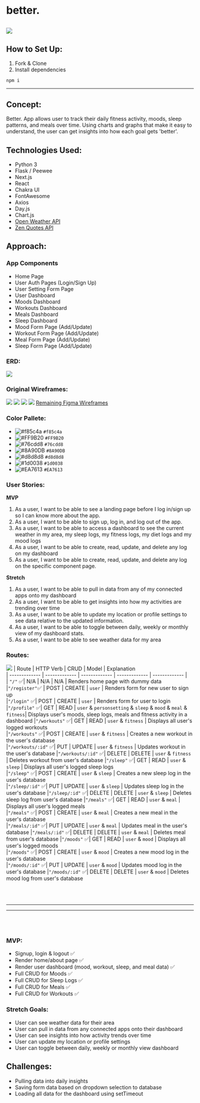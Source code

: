  # better. 
![](images/home-page.png)
 ---

## How to Set Up:
1. Fork & Clone
2. Install dependencies
```
npm i
```

---

## Concept:

Better. App allows user to track their daily fitness activity, moods, sleep patterns, and meals over time. Using charts and graphs that make it easy to understand, the user can get insights into how each goal gets 'better'.


## Technologies Used:

* Python 3
* Flask / Peewee
* Next.js
* React
* Chakra UI
* FontAwesome
* Axios
* Day.js
* Chart.js
* [Open Weather API](https://openweathermap.org/api)
* [Zen Quotes API](https://zenquotes.io/#docs)

## Approach:

### App Components

* Home Page
* User Auth Pages (Login/Sign Up)
* User Setting Form Page
* User Dashboard
* Moods Dashboard
* Workouts Dashboard
* Meals Dashboard
* Sleep Dashboard
* Mood Form Page (Add/Update)
* Workout Form Page (Add/Update)
* Meal Form Page (Add/Update)
* Sleep Form Page (Add/Update)

### ERD:
![](images/erd.png)

### Original Wireframes:
![](images/figma.png)
![](images/home-wf.png)
![](images/dash-wf.png)
![](images/form-wf.png)
[Remaining Figma Wireframes](https://www.figma.com/file/NYaHn4GiOgXZud07yDWa39/Better.-App?node-id=5%3A342 "@embed")

### Color Pallete:

- ![#f85c4a](https://via.placeholder.com/15/f85c4a/000000?text=+) `#f85c4a`
- ![#FF9B20](https://via.placeholder.com/15/FF9B20/000000?text=+) `#FF9B20`
- ![#76cdd8](https://via.placeholder.com/15/76cdd8/000000?text=+) `#76cdd8`
- ![#8A90DB](https://via.placeholder.com/15/8A90DB/000000?text=+) `#8A90DB`
- ![#d8d8d8](https://via.placeholder.com/15/d8d8d8/000000?text=+) `#d8d8d8`
- ![#1d0038](https://via.placeholder.com/15/1d0038/000000?text=+) `#1d0038`
- ![#EA7613](https://via.placeholder.com/15/EA7613/000000?text=+) `#EA7613`


### User Stories:

**MVP**

1. As a user, I want to be able to see a landing page before I log in/sign up so I can know more about the app.
2. As a user, I want to be able to sign up, log in, and log out of the app.
3. As a user, I want to be able to access a dashboard to see the current weather in my area, my sleep logs, my fitness logs, my diet logs and my mood logs
4. As a user, I want to be able to create, read, update, and delete any log on my dashboard
5. As a user, I want to be able to create, read, update, and delete any log on the specific component page.

**Stretch**

1. As a user, I want to be able to pull in data from any of my connected apps onto my dashboard
2. As a user, I want to be able to get insights into how my activities are trending over time
3. As a user, I want to be able to update my location or profile settings to see data relative to the updated information.
4. As a user, I want to be able to toggle between daily, weekly or monthly view of my dashboard stats.
5. As a user, I want to be able to see weather data for my area


### Routes:
![](images/routes.png)
| Route | HTTP Verb | CRUD | Model | Explanation			
| ------------- | ------------- | ------------- | ------------- | ------------- |			
| `"/"` ✅| N/A | N/A | N/A | Renders home page with dummy data			
|`"/register"`✅ | POST | CREATE | `user` | Renders form for new user to sign up			
|`"/login"` ✅| POST | CREATE | `user` | Renders form for user to login			
|`"/profile"` ✅| GET | READ | `user` & `personsetting` & `sleep` & `mood` & `meal` & `fitness`| Displays user's moods, sleep logs, meals and fitness activity in a dashboard
|`"/workouts"` ✅| GET | READ | `user` & `fitness` | Displays all user's logged workouts			
|`"/workouts"` ✅| POST | CREATE | `user` & `fitness` | Creates a new workout in the user's database		
|`"/workouts/:id"` ✅| PUT | UPDATE | `user` & `fitness` | Updates workout in the user's database
|`"/workouts/:id"` ✅| DELETE | DELETE | `user` & `fitness` | Deletes workout from user's database
|`"/sleep"` ✅| GET | READ | `user` & `sleep` | Displays all user's logged sleep logs			
|`"/sleep"` ✅| POST | CREATE | `user` & `sleep` | Creates a new sleep log in the user's database	
|`"/sleep/:id"` ✅| PUT | UPDATE | `user` & `sleep` | Updates sleep log in the user's database
|`"/sleep/:id"` ✅| DELETE | DELETE | `user` & `sleep` | Deletes sleep log from user's database
|`"/meals"` ✅| GET | READ | `user` & `meal` | Displays all user's logged meals			
|`"/meals"` ✅| POST | CREATE | `user` & `meal` | Creates a new meal in the user's database		
|`"/meals/:id"` ✅| PUT | UPDATE | `user` & `meal` | Updates meal in the user's database
|`"/meals/:id"` ✅| DELETE | DELETE | `user` & `meal` | Deletes meal from user's database
|`"/moods"` ✅| GET | READ | `user` & `mood` | Displays all user's logged moods			
|`"/moods"` ✅| POST | CREATE | `user` & `mood` | Creates a new mood log in the user's database		
|`"/moods/:id"` ✅| PUT | UPDATE | `user` & `mood` | Updates mood log in the user's database
|`"/moods/:id"` ✅| DELETE | DELETE | `user` & `mood` | Deletes mood log from user's database
		
<br/>
<br/>

---

---

<br/>
<br/>

		
### MVP:
- Signup, login & logout  ✅
- Render home/about page  ✅
- Render user dashboard (mood, workout, sleep, and meal data)  ✅
- Full CRUD for Moods  ✅
- Full CRUD for Sleep Logs  ✅
- Full CRUD for Meals  ✅
- Full CRUD for Workouts  ✅


### Stretch Goals:
- User can see weather data for their area
- User can pull in data from any connected apps onto their dashboard 
- User can see insights into how activity trends over time
- User can update my location or profile settings
- User can toggle between daily, weekly or monthly view dashboard

## Challenges:
- Pulling data into daily insights
- Saving form data based on dropdown selection to database
- Loading all data for the dashboard using setTimeout